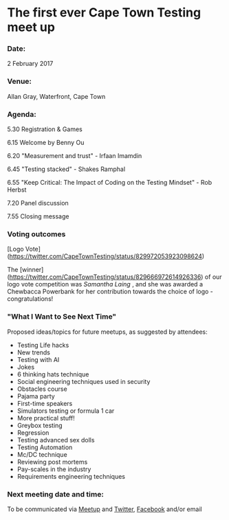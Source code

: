 # The first ever Cape Town Testing meet up

### Date: 
2 February 2017

### Venue: 
Allan Gray, Waterfront, Cape Town
 
### Agenda:

5.30 Registration & Games

6.15 Welcome by Benny Ou

6.20 "Measurement and trust" - Irfaan Imamdin

6.45 "Testing stacked" - Shakes Ramphal 

6.55 "Keep Critical: The Impact of Coding on the Testing Mindset" - Rob Herbst

7.20 Panel discussion

7.55 Closing message


### Voting outcomes

[Logo Vote] (https://twitter.com/CapeTownTesting/status/829972053923098624)

The [winner] (https://twitter.com/CapeTownTesting/status/829666972614926336) of our logo vote competition was _Samantha Laing_ , and she was awarded a Chewbacca Powerbank for her contribution towards the choice of logo - congratulations!

### "What I Want to See Next Time"

Proposed ideas/topics for future meetups, as suggested by attendees:

* Testing Life hacks
* New trends
* Testing with AI
* Jokes
* 6 thinking hats technique
* Social engineering techniques used in security
* Obstacles course
* Pajama party
* First-time speakers                    
* Simulators testing or formula 1 car     
* More practical stuff!
* Greybox testing
* Regression
* Testing advanced sex dolls
* Testing Automation
* Mc/DC technique
* Reviewing post mortems
* Pay-scales in the industry
* Requirements engineering techniques


### Next meeting date and time:

To be communicated via [Meetup](https://www.meetup.com/Cape-Town-Testing-Meetup/) and [Twitter](https://twitter.com/CapeTownTesting/), [Facebook](https://www.facebook.com/capetowntesting/) and/or email 
